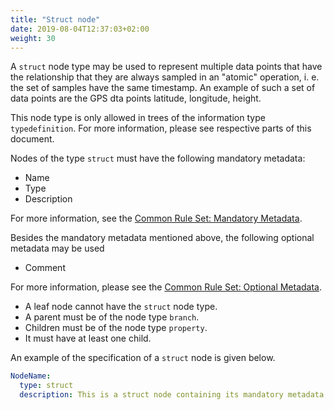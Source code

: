 ```yaml
---
title: "Struct node"
date: 2019-08-04T12:37:03+02:00
weight: 30
---
```


A `struct` node type may be used to represent multiple data points that have the relationship that they are always sampled in an "atomic" operation,
i. e. the set of samples have the same timestamp.
An example of such a set of data points are the GPS dta points latitude, longitude, height.

This node type is only allowed in trees of the information type `typedefinition`.
For more information, please see respective parts of this document.

Nodes of the type `struct` must have the following mandatory metadata:
- Name
- Type
- Description

For more information, see the [Common Rule Set: Mandatory Metadata](/hierarchical_information_model/common_rule_set/basics#mandatory-metadata).

Besides the mandatory metadata mentioned above, the following optional metadata may be used
- Comment

For more information, please see the [Common Rule Set: Optional Metadata](/hierarchical_information_model/common_rule_set/basics#optional-metadata).

- A leaf node cannot have the `struct` node type.
- A parent must be of the node type `branch`.
- Children must be of the node type `property`.
- It must have at least one child.

An example of the specification of a `struct` node is given below.
```YAML
NodeName:
  type: struct
  description: This is a struct node containing its mandatory metadata.
```
